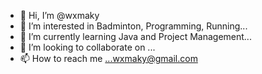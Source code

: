 - 👋 Hi, I’m @wxmaky
- 👀 I’m interested in Badminton, Programming, Running...
- 🌱 I’m currently learning Java and Project Management...
- 💞️ I’m looking to collaborate on ...
- 📫 How to reach me ...wxmaky@gmail.com

<!---
wxmaky/wxmaky is a ✨ special ✨ repository because its `README.md` (this file) appears on your GitHub profile.
You can click the Preview link to take a look at your changes.
--->
